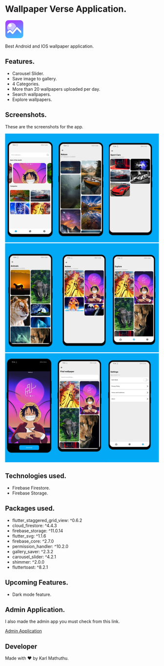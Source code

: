 # Wallpaper Verse Application.

<img src= "assets/app_icon/app_icon.png" height = "60">

Best Android and IOS wallpaper application.

## Features.

- Carousel Slider.
- Save image to gallery.
- 4 Categories.
- More than 20 wallpapers uploaded per day.
- Search wallpapers.
- Explore wallpapers.

## Screenshots.

These are the screenshots for the app.

<img src='screenshots/first_image.jpg'>
<img src='screenshots/sec_image.jpg'>
<img src='screenshots/third_image.jpg'>

## Technologies used.

- Firebase Firestore.
- Firebase Storage.

## Packages used.

- flutter_staggered_grid_view: ^0.6.2
- cloud_firestore: ^4.4.3
- firebase_storage: ^11.0.14
- flutter_svg: ^1.1.6
- firebase_core: ^2.7.0
- permission_handler: ^10.2.0
- gallery_saver: ^2.3.2
- carousel_slider: ^4.2.1
- shimmer: ^2.0.0
- fluttertoast: ^8.2.1

## Upcoming Features.

- Dark mode feature.

## Admin Application.

I also made the admin app you must check from this link.

[Admin Application](https://github.com/KarlMathuthu/Wallpaper-verse-admin.git)

## Developer

Made with ❤ by Karl Mathuthu.
